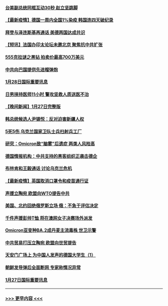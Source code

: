 #### [台美副总统同框互动30秒 赵立坚跳脚](../pages/prog202/a103332944.md?t=01290701) 
#### [【最新疫情】德国一周内全国1%染疫 韩国连四天破纪录](../pages/prog202/a103332883.md?t=01290701) 
#### [拜登与泽连斯基再通话 美德两国达成共识](../pages/prog202/a103332826.md?t=01290701) 
#### [【短讯】法国办印太论坛未邀北京  聚焦抗中共扩张](../pages/prog202/a103332801.md?t=01290701) 
#### [555克拉谜之黑钻 拍卖价最高700万美元](../pages/prog202/a103332746.md?t=01290701) 
#### [中共向巴国提供先进榴弹炮](../pages/prog202/a103332622.md?t=01290701) 
#### [1月28日国际重要讯息](../pages/prog202/a103332578.md?t=01290701) 
#### [日男挟持医师11小时 警攻坚救人质送医不治](../pages/prog202/a103332406.md?t=01290701) 
#### [【晚间新闻】1月27日完整版](../pages/prog202/a103332283.md?t=01290701) 
#### [韩总统候选人尹锡悦：反对迫害新疆人权](../pages/prog202/a103332019.md?t=01290701) 
#### [5死5伤 乌克兰国家卫队士兵扫射兵工厂](../pages/prog202/a103332153.md?t=01290701) 
#### [研究：Omicron致“脑雾”后遗症 两类人风险高](../pages/prog202/a103332201.md?t=01290701) 
#### [德国情报机构：中共支持的黑客组织正袭击德企](../pages/prog202/a103332090.md?t=01290701) 
#### [布林肯和王毅通话 讨论乌克兰危机](../pages/prog202/a103331996.md?t=01290701) 
#### [【最新疫情】英国取消口罩令和疫苗通行证](../pages/prog202/a103331977.md?t=01290701) 
#### [声援立陶宛 欧盟向WTO提告中共](../pages/prog202/a103331943.md?t=01290701) 
#### [美国、北约回绝俄罗斯立场 俄：不急于评估决定](../pages/prog202/a103331932.md?t=01290701) 
#### [千件声援彭帅T恤 将在澳网女子决赛场外派发](../pages/prog202/a103331885.md?t=01290701) 
#### [Omicron亚变种BA.2成丹麦主流毒株 世卫示警](../pages/prog202/a103331869.md?t=01290701) 
#### [中共贸易打压立陶宛 欧盟向世贸提告](../pages/prog202/a103331844.md?t=01290701) 
#### [天安门广场上 为中国人发声的德国大学生（1）](../pages/prog202/a103331842.md?t=01290701) 
#### [朝鲜发导弹后全面断网 专家称情况异常](../pages/prog202/a103331819.md?t=01290701) 
#### [1月27日国际重要讯息](../pages/prog202/a103331678.md?t=01290701) 

----
#### [ >>> 更早内容 <<< ](../indexes/prog202-earlier.md)
